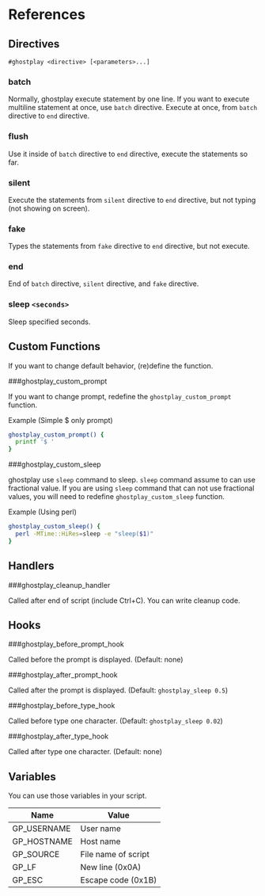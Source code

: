 # References

## Directives

```
#ghostplay <directive> [<parameters>...]
```

### batch

Normally, ghostplay execute statement by one line.
If you want to execute multiline statement at once, use `batch` directive.
Execute at once, from `batch` directive to `end` directive.

### flush

Use it inside of `batch` directive to `end` directive,
execute the statements so far.

### silent

Execute the statements from `silent` directive to `end` directive,
but not typing (not showing on screen).

### fake

Types the statements from `fake` directive to `end` directive,
but not execute.

### end

End of `batch` directive, `silent` directive, and `fake` directive.

### sleep `<seconds>`

Sleep specified seconds.

## Custom Functions

If you want to change default behavior, (re)define the function.

###ghostplay_custom_prompt

If you want to change prompt, redefine the `ghostplay_custom_prompt` function.

Example (Simple $ only prompt)

```sh
ghostplay_custom_prompt() {
  printf '$ '
}
```

###ghostplay_custom_sleep

ghostplay use `sleep` command to sleep. `sleep` command assume to can use fractional value. If you are using `sleep` command that can not use fractional values, you will need to redefine `ghostplay_custom_sleep` function.

Example (Using perl)

```sh
ghostplay_custom_sleep() {
  perl -MTime::HiRes=sleep -e "sleep($1)"
}
```

## Handlers

###ghostplay_cleanup_handler

Called after end of script (include Ctrl+C). You can write cleanup code.

## Hooks

###ghostplay_before_prompt_hook

Called before the prompt is displayed. (Default: none)

###ghostplay_after_prompt_hook

Called after the prompt is displayed. (Default: ```ghostplay_sleep 0.5```)

###ghostplay_before_type_hook

Called before type one character. (Default: ```ghostplay_sleep 0.02```)

###ghostplay_after_type_hook

Called after type one character. (Default: none)

## Variables

You can use those variables in your script.

| Name        | Value               |
| ----------- | ------------------- |
| GP_USERNAME | User name           |
| GP_HOSTNAME | Host name           |
| GP_SOURCE   | File name of script |
| GP_LF       | New line (0x0A)     |
| GP_ESC      | Escape code (0x1B)  |
